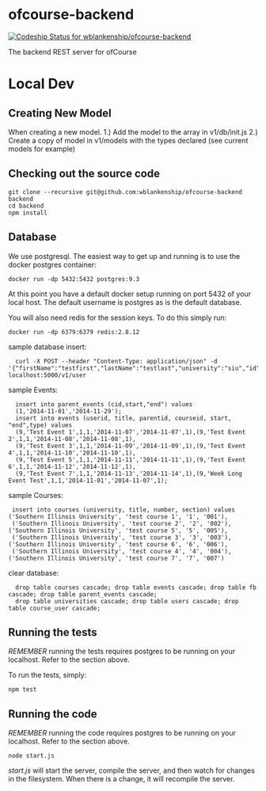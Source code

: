 ofcourse-backend
================

[ ![Codeship Status for wblankenship/ofcourse-backend](https://www.codeship.io/projects/bf3d7f40-2fd4-0132-3e73-2e3607fd60d8/status)](https://www.codeship.io/projects/39654)

The backend REST server for ofCourse

# Local Dev

## Creating New Model

When creating a new model.
  1.) Add the model to the array in v1/db/init.js
  2.) Create a copy of model in v1/models with the types declared (see current models for example)

## Checking out the source code

```
git clone --recursive git@github.com:wblankenship/ofcourse-backend backend
cd backend
npm install
```

## Database

We use postgresql. The easiest way to get up and running is to use the docker postgres container:

```
docker run -dp 5432:5432 postgres:9.3
```

At this point you have a default docker setup running on port 5432 of your local host. The default username is postgres as is the default database.

You will also need redis for the session keys. To do this simply run:

```
docker run -dp 6379:6379 redis:2.8.12
```


sample database insert:
```
  curl -X POST --header "Content-Type: application/json" -d '{"firstName":"testfirst","lastName":"testlast","university":"siu","id":1234,"email":"testemail@mytestemail.com"}' localhost:5000/v1/user
```

sample Events: 
```
  insert into parent_events (cid,start,"end") values
  (1,'2014-11-01','2014-11-29');
  insert into events (userid, title, parentid, courseid, start, "end",type) values 
  (9,'Test Event 1',1,1,'2014-11-07','2014-11-07',1),(9,'Test Event 2',1,1,'2014-11-08','2014-11-08',1),
  (9,'Test Event 3',1,1,'2014-11-09','2014-11-09',1),(9,'Test Event 4',1,1,'2014-11-10','2014-11-10',1),
  (9,'Test Event 5',1,1,'2014-11-11','2014-11-11',1),(9,'Test Event 6',1,1,'2014-11-12','2014-11-12',1),
  (9,'Test Event 7',1,1,'2014-11-13','2014-11-14',1),(9,'Week Long Event Test',1,1,'2014-11-01','2014-11-07',1);
```

sample Courses:
```
 insert into courses (university, title, number, section) values ('Southern Illinois University', 'test course 1', '1', '001'),
 ('Southern Illinois University', 'test course 2', '2', '002'),('Southern Illinois University', 'test course 5', '5', '005'),
 ('Southern Illinois University', 'test course 3', '3', '003'),('Southern Illinois University', 'test course 6', '6', '006'),
 ('Southern Illinois University', 'test course 4', '4', '004'),('Southern Illinois University', 'test course 7', '7', '007')
```

clear database:
```
  drop table courses cascade; drop table events cascade; drop table fb cascade; drop table parent_events cascade; 
  drop table universities cascade; drop table users cascade; drop table course_user cascade;
```

 
 
## Running the tests

*REMEMBER* running the tests requires postgres to be running on your localhost. Refer to the section above.

To run the tests, simply:

```
npm test
```

## Running the code

*REMEMBER* running the code requires postgres to be running on your localhost. Refer to the section above.

```
node start.js
```

 _start.js_ will start the server, compile the server, and then watch for changes in the filesystem. When there is a change, it will recompile the server.
